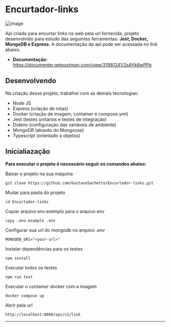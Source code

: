 # Encurtador-links
![image](https://github.com/user-attachments/assets/5a5d80df-c569-4d7a-b679-a20a797b526a)

Api criada para encurtar links na web pela url fornecida, projeto desenvolvido para estudo das seguintes ferramentas: __Jest, Docker, MongoDB e Express__. A documentação da api pode ser acessada no link abaixo.

- __Documentação:__ https://documenter.getpostman.com/view/31981241/2sAYk8wPPb

## Desenvolvendo
Na criação desse projeto, trabalhei com as demais tecnologias:
- Node JS
- Express (criação de rotas)
- Docker (criação de imagem, container e compose.yml)
- Jest (testes unitários e testes de integração)
- Dotenv (configuração das variáveis de ambiente)
- MongoDB (através do Mongoose)
- Typescript (orientado a objetos)

## Inicialiazação
__Para executar o projeto é necessário seguir os comandos abaixo:__

Baixar o projeto na sua máquina
```
git clone https://github.com/GustavoSachetto/Encurtador-links.git
```

Mudar para pasta do projeto
```
cd Encurtador-links
```

Copiar arquivo env.exemplo para o arquivo env
```
copy .env.example .env
```

Configurar sua url do mongodb no arquivo .env
```
MONGODB_URI="<your-url>"
```

Instalar dependências para os testes
```
npm install
```

Executar todos os testes
```
npm run test
```

Executar o container docker com a imagem
```
docker compose up
```

Abrir pela url
```
http://localhost:8080/api/v1/link
```
  
*****
